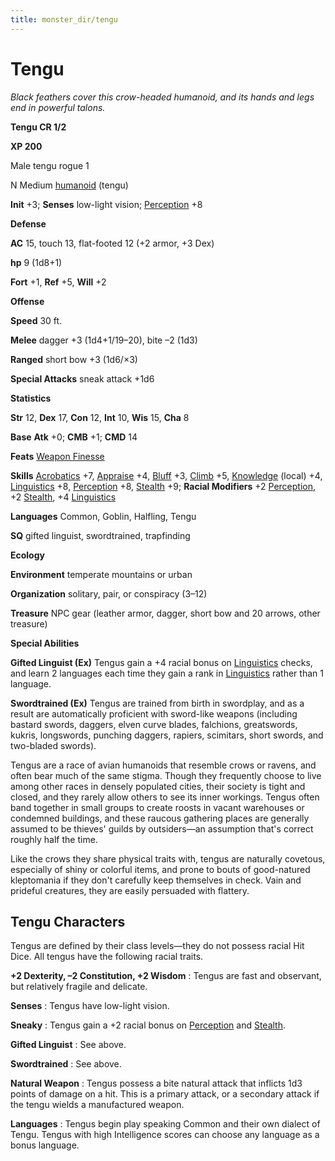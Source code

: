 ```yaml
---
title: monster_dir/tengu
---
```

# Tengu

_Black feathers cover this crow-headed humanoid, and its hands and legs end in powerful talons._

**Tengu CR 1/2**

**XP 200**

Male tengu rogue 1

N Medium [humanoid](creatureTypes#_humanoid) (tengu)

**Init** +3; **Senses** low-light vision; [Perception](../skill_dir/perception#_perception) +8

**Defense**

**AC** 15, touch 13, flat-footed 12 (+2 armor, +3 Dex)

**hp** 9 (1d8+1)

**Fort** +1, **Ref** +5, **Will** +2

**Offense**

**Speed** 30 ft.

**Melee** dagger +3 (1d4+1/19–20), bite –2 (1d3)

**Ranged** short bow +3 (1d6/×3)

**Special Attacks** sneak attack +1d6

**Statistics**

**Str** 12, **Dex** 17, **Con** 12, **Int** 10, **Wis** 15, **Cha** 8

**Base**  **Atk** +0; **CMB** +1; **CMD** 14

**Feats** [Weapon Finesse](../feats#_weapon-finesse)

**Skills** [Acrobatics](../skill_dir/acrobatics#_acrobatics) +7, [Appraise](../skill_dir/appraise#_appraise) +4, [Bluff](../skill_dir/bluff#_bluff) +3, [Climb](../skill_dir/climb#_climb) +5, [Knowledge](../skill_dir/knowledge#_knowledge) (local) +4, [Linguistics](../skill_dir/linguistics#_linguistics) +8, [Perception](../skill_dir/perception#_perception) +8, [Stealth](../skill_dir/stealth#_stealth) +9; **Racial Modifiers** +2 [Perception](../skill_dir/perception#_perception), +2 [Stealth](../skill_dir/stealth#_stealth), +4 [Linguistics](../skill_dir/linguistics#_linguistics)

**Languages** Common, Goblin, Halfling, Tengu

**SQ** gifted linguist, swordtrained, trapfinding

**Ecology**

**Environment** temperate mountains or urban

**Organization** solitary, pair, or conspiracy (3–12)

**Treasure** NPC gear (leather armor, dagger, short bow and 20 arrows, other treasure)

**Special Abilities**

**Gifted Linguist (Ex)** Tengus gain a +4 racial bonus on [Linguistics](../skill_dir/linguistics#_linguistics) checks, and learn 2 languages each time they gain a rank in [Linguistics](../skill_dir/linguistics#_linguistics) rather than 1 language.

**Swordtrained (Ex)** Tengus are trained from birth in swordplay, and as a result are automatically proficient with sword-like weapons (including bastard swords, daggers, elven curve blades, falchions, greatswords, kukris, longswords, punching daggers, rapiers, scimitars, short swords, and two-bladed swords).

Tengus are a race of avian humanoids that resemble crows or ravens, and often bear much of the same stigma. Though they frequently choose to live among other races in densely populated cities, their society is tight and closed, and they rarely allow others to see its inner workings. Tengus often band together in small groups to create roosts in vacant warehouses or condemned buildings, and these raucous gathering places are generally assumed to be thieves' guilds by outsiders—an assumption that's correct roughly half the time.

Like the crows they share physical traits with, tengus are naturally covetous, especially of shiny or colorful items, and prone to bouts of good-natured kleptomania if they don't carefully keep themselves in check. Vain and prideful creatures, they are easily persuaded with flattery.

## Tengu Characters

Tengus are defined by their class levels—they do not possess racial Hit Dice. All tengus have the following racial traits.

**+2 Dexterity, –2 Constitution, +2 Wisdom** : Tengus are fast and observant, but relatively fragile and delicate.

**Senses** : Tengus have low-light vision.

**Sneaky** : Tengus gain a +2 racial bonus on [Perception](../skill_dir/perception#_perception) and [Stealth](../skill_dir/stealth#_stealth).

**Gifted Linguist** : See above.

**Swordtrained** : See above.

**Natural Weapon** : Tengus possess a bite natural attack that inflicts 1d3 points of damage on a hit. This is a primary attack, or a secondary attack if the tengu wields a manufactured weapon.

**Languages** : Tengus begin play speaking Common and their own dialect of Tengu. Tengus with high Intelligence scores can choose any language as a bonus language.

